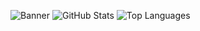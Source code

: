 
![Banner](https://github.com/omarahmedx14/omarahmedx14/assets/38296077/69de8e3d-36fd-4ff1-846e-71254e19824b)
![GitHub Stats](https://github-readme-stats-omega-sand-46.vercel.app/api?username=omarahmedx14&show_icons=true&count_private=true)
![Top Languages](https://github-readme-stats-omega-sand-46.vercel.app/api/top-langs/?username=omarahmedx14&layout=compact)
